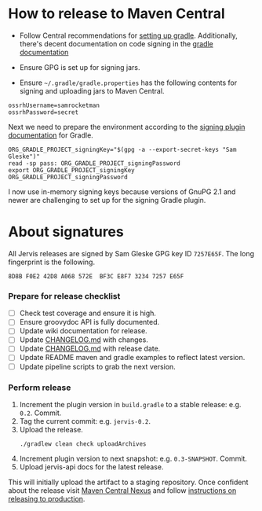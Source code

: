 # How to release to Maven Central

* Follow Central recommendations for [setting up gradle][ossrh-gradle].
  Additionally, there's decent documentation on code signing in the [gradle
  documentation][gradle-signing]

* Ensure GPG is set up for signing jars.
* Ensure `~/.gradle/gradle.properties` has the following contents for signing
  and uploading jars to Maven Central.

```
ossrhUsername=samrocketman
ossrhPassword=secret
```

Next we need to prepare the environment according to the [signing plugin
documentation][sign-plugin] for Gradle.

    ORG_GRADLE_PROJECT_signingKey="$(gpg -a --export-secret-keys "Sam Gleske")"
    read -sp pass: ORG_GRADLE_PROJECT_signingPassword
    export ORG_GRADLE_PROJECT_signingKey ORG_GRADLE_PROJECT_signingPassword

I now use in-memory signing keys because versions of GnuPG 2.1 and newer are
challenging to set up for the signing Gradle plugin.

[sign-plugin]: https://docs.gradle.org/current/userguide/signing_plugin.html

# About signatures

All Jervis releases are signed by Sam Gleske GPG key ID `7257E65F`.  The long
fingerprint is the following.

    8D8B F0E2 42D8 A068 572E  BF3C E8F7 3234 7257 E65F

### Prepare for release checklist

- [ ] Check test coverage and ensure it is high.
- [ ] Ensure groovydoc API is fully documented.
- [ ] Update wiki documentation for release.
- [ ] Update [CHANGELOG.md](CHANGELOG.md) with changes.
- [ ] Update [CHANGELOG.md](CHANGELOG.md) with release date.
- [ ] Update README maven and gradle examples to reflect latest version.
- [ ] Update pipeline scripts to grab the next version.

### Perform release

1. Increment the plugin version in `build.gradle` to a stable release:
   e.g. `0.2`.  Commit.
2. Tag the current commit: e.g. `jervis-0.2`.
3. Upload the release.
   ```
   ./gradlew clean check uploadArchives
   ```
4. Increment plugin version to next snapshot: e.g. `0.3-SNAPSHOT`.  Commit.
5. Upload jervis-api docs for the latest release.

This will initially upload the artifact to a staging repository.  Once confident
about the release visit [Maven Central Nexus][ossrh] and follow [instructions on
releasing to production][ossrh-release].

[gradle-signing]: https://docs.gradle.org/current/userguide/signing_plugin.html
[ossrh-gradle]: http://central.sonatype.org/pages/gradle.html
[ossrh-guide]: http://central.sonatype.org/pages/ossrh-guide.html
[ossrh]: https://oss.sonatype.org/
[ossrh-release]: http://central.sonatype.org/pages/releasing-the-deployment.html
